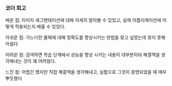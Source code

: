 ### 코더 회고
배운 점: 이미지 세그멘테이션에 대해 자세히 알아볼 수 있었고, 실제 어플리케이션에 어떻게 적용되는지 배울 수 있었다.

아쉬운 점: 가느다란 물체에 대해 정확도를 향상시키는 방법을 찾고 싶었는데 찾지 못해 아쉽다

어려운 점: 검색하면 학습 단계에서 성능을 향상 시키는 내용이 대부분이라 해결책을 생각해내는 것이 꽤 어려웠다. 

느낀 점: 어렵긴 했지만 직접 해결책을 생각해내고, 실험으로 그것이 증명되었을 때 매우 뿌듯했다
